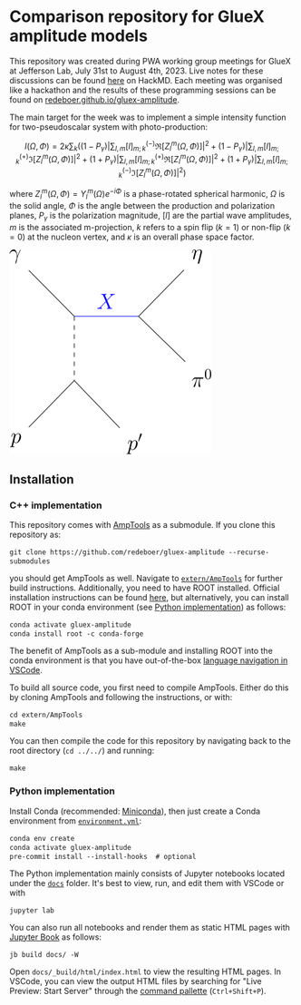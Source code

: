 # Comparison repository for GlueX amplitude models

This repository was created during PWA working group meetings for GlueX at Jefferson Lab, July 31st to August 4th, 2023. Live notes for these discussions can be found [here](https://hackmd.io/@QHYjhejHTIWXL2MltV3WNQ/r17prtBo3) on HackMD. Each meeting was organised like a hackathon and the results of these programming sessions can be found on [redeboer.github.io/gluex-amplitude](https://redeboer.github.io/gluex-amplitude).

The main target for the week was to implement a simple intensity function for two-pseudoscalar system with photo-production:

$$
I(\Omega,\Phi) = 2\kappa\sum_{k}\left(
  (1-P_{\gamma})\left|\sum_{l,m}[l]_{m;k}^{(-)}\Re[Z_{l}^{m}(\Omega,\Phi)]\right|^2
  +(1-P_{\gamma})\left|\sum_{l,m}[l]_{m;k}^{(+)}\Im[Z_{l}^{m}(\Omega,\Phi)]\right|^2
  +(1+P_{\gamma})\left|\sum_{l,m}[l]_{m;k}^{(+)}\Re[Z_{l}^{m}(\Omega,\Phi)]\right|^2
  +(1+P_{\gamma})\left|\sum_{l,m}[l]_{m;k}^{(-)}\Im[Z_{l}^{m}(\Omega,\Phi)]\right|^2
\right)
$$

where $Z_{l}^{m}(\Omega,\Phi)=Y_{l}^{m}(\Omega)e^{-i\Phi}$ is a phase-rotated spherical harmonic, $\Omega$ is the solid angle, $\Phi$ is the angle between the production and polarization planes, $P_{\gamma}$ is the polarization magnitude, $[l]$ are the partial wave amplitudes, $m$ is the associated m-projection, $k$ refers to a spin flip ($k=1$) or non-flip ($k=0$) at the nucleon vertex, and $\kappa$ is an overall phase space factor.

![](docs/fig/feynman-gluex-two-pseudoscalar.svg)

## Installation

### C++ implementation

This repository comes with [AmpTools](https://github.com/mashephe/AmpTools) as a submodule. If you clone this repository as:

```shell
git clone https://github.com/redeboer/gluex-amplitude --recurse-submodules
```

you should get AmpTools as well. Navigate to [`extern/AmpTools`](./extern/AmpTools) for further build instructions. Additionally, you need to have ROOT installed. Official installation instructions can be found [here](https://root.cern/install), but alternatively, you can install ROOT in your conda environment (see [Python implementation](#python-implementation)) as follows:

```shell
conda activate gluex-amplitude
conda install root -c conda-forge
```

The benefit of AmpTools as a sub-module and installing ROOT into the conda environment is that you have out-of-the-box [language navigation in VSCode](https://code.visualstudio.com/docs/cpp/cpp-ide#_navigate-source-code).

To build all source code, you first need to compile AmpTools. Either do this by cloning AmpTools and following the instructions, or with:

```shell
cd extern/AmpTools
make
```

You can then compile the code for this repository by navigating back to the root directory (`cd ../../`) and running:

```
make
```

### Python implementation

Install Conda (recommended: [Miniconda](https://docs.conda.io/en/latest/miniconda.html#linux-installers)), then just create a Conda environment from [`environment.yml`](./environment.yml):

```shell
conda env create
conda activate gluex-amplitude
pre-commit install --install-hooks  # optional
```

The Python implementation mainly consists of Jupyter notebooks located under the [`docs`](./docs) folder. It's best to view, run, and edit them with VSCode or with

```shell
jupyter lab
```

You can also run all notebooks and render them as static HTML pages with [Jupyter Book](https://jupyterbook.org) as follows:

```shell
jb build docs/ -W
```

Open `docs/_build/html/index.html` to view the resulting HTML pages. In VSCode, you can view the output HTML files by searching for "Live Preview: Start Server" through the [command pallette](https://code.visualstudio.com/api/ux-guidelines/command-palette) (`Ctrl+Shift+P`).
